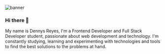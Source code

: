 ![banner](https://user-images.githubusercontent.com/20443961/229270915-af70bedb-48ac-4160-af3e-96ce2cd6135f.png)
### Hi there 👋
My name is Dennys Reyes, I'm a Frontend Developer and Full Stack Developer student, passionate about web development and technology. I'm constantly studying, learning and experimenting with technologies and tools to find the best solutions to the problems at hand.



<!--
**dennysreyes/dennysreyes** is a ✨ _special_ ✨ repository because its `README.md` (this file) appears on your GitHub profile.

Here are some ideas to get you started:

- 🔭 I’m currently working on ...
- 🌱 I’m currently learning ...
- 👯 I’m looking to collaborate on ...
- 🤔 I’m looking for help with ...
- 💬 Ask me about ...
- 📫 How to reach me: ...
- 😄 Pronouns: ...
- ⚡ Fun fact: ...
-->
